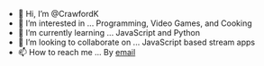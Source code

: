 - 👋 Hi, I’m @CrawfordK
- 👀 I’m interested in ... Programming, Video Games, and Cooking
- 🌱 I’m currently learning ... JavaScript and Python
- 💞️ I’m looking to collaborate on ... JavaScript based stream apps
- 📫 How to reach me ... By [email](mailto:contact@khadijacrawford.me)

<!---
CrawfordK/CrawfordK is a ✨ special ✨ repository because its `README.md` (this file) appears on your GitHub profile.
You can click the Preview link to take a look at your changes.
--->
